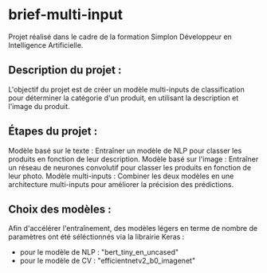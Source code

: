 # brief-multi-input

Projet réalisé dans le cadre de la formation Simplon Développeur en Intelligence Artificielle.

## Description du projet :

L'objectif du projet est de créer un modèle multi-inputs de classification pour déterminer la catégorie d'un produit, en utilisant la description et l'image du produit.

## Étapes du projet :

Modèle basé sur le texte : Entraîner un modèle de NLP pour classer les produits en fonction de leur description.
Modèle basé sur l'image : Entraîner un réseau de neurones convolutif pour classer les produits en fonction de leur photo.
Modèle multi-inputs : Combiner les deux modèles en une architecture multi-inputs pour améliorer la précision des prédictions.

## Choix des modèles :

Afin d'accélérer l'entraînement, des modèles légers en terme de nombre de paramètres ont été séléctionnés via la librairie Keras : 
- pour le modèle de NLP : "bert_tiny_en_uncased"
- pour le modèle de CV : "efficientnetv2_b0_imagenet"
